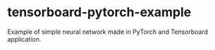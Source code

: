 # tensorboard-pytorch-example
Example of simple neural network made in PyTorch and Tensorboard application.

